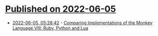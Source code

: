 # [Published on 2022-06-05](index.md)

* [2022-06-05, 05:28:42](https://news.ycombinator.com/item?id=31628293) - [Comparing Implementations of the Monkey Language VIII: Ruby, Python and Lua](https://medium.com/@mario.arias.c/comparing-implementations-of-the-monkey-language-viii-the-spectacular-interpreted-special-ruby-2f9e4ed2e660)
